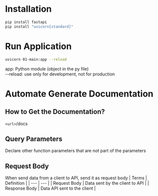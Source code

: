 # Installation
```bash
pip install fastapi
pip install "uvicorn[standard]"
```

# Run Application
```bash
uvicorn 01-main:app --reload
```
app: Python module (object in the py file)
<br>--reload: use only for development, not for production

# Automate Generate Documentation
## How to Get the Documentation?
`<url>`/docs

## Query Parameters
Declare other function parameters that are not part of the parameters

## Request Body
When send data from a client to API, send it as request body
| Terms | Definition |
| --- | --- |
| Request Body | Data sent by the client to API |
| Response Body | Data API sent to the client | 